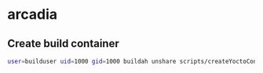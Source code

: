 # arcadia


## Create build container
```bash
user=builduser uid=1000 gid=1000 buildah unshare scripts/createYoctoContainer.sh 2>&1 | tee buildlog
```